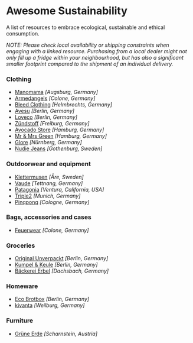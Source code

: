 Awesome Sustainability
======================

A list of resources to embrace ecological, sustainable and ethical consumption.


*NOTE: Please check local availability or shipping constraints when engaging with a linked resource. 
Purchasing from a local dealer might not only fill up a fridge within your neighbourhood, but has 
also a significant smaller footprint compared to the shipment of an individual delivery.*



### Clothing

+   [Manomama](https://www.manomama.de) *[Augsburg, Germany]*
+   [Armedangels](https://www.armedangels.de) *[Colone, Germany]*
+   [Bleed Clothing](https://www.bleed-clothing.com) *[Helmbrechts, Germany]*
+   [Avesu](https://www.avesu.eu) *[Berlin, Germany]*
+   [Loveco](https://loveco-shop.de) *[Berlin, Germany]*
+   [Zündstoff](https://www.zuendstoff-clothing.de) *[Freiburg, Germany]*
+   [Avocado Store](https://www.avocadostore.de) *[Hamburg, Germany]*
+   [Mr & Mrs Green](https://www.mr-mrs-green.com) *[Hamburg, Germany]*
+   [Glore](https://www.glore.de) *[Nürnberg, Germany]*
+   [Nudie Jeans](https://www.nudiejeans.com) *[Gothenburg, Sweden]*


### Outdoorwear and equipment

+   [Klettermusen](https://www.klattermusen.com) *[Åre, Sweden]*
+   [Vaude](https://www.vaude.com) *[Tettnang, Germany]*
+   [Patagonia](https://patagonia.com) *[Ventura, California, USA]*
+   [Triple2](http://www.triple2.de) *[Munich, Germany]*
+   [Pinqponq](https://www.pinqponq.com) *[Cologne, Germany]*


### Bags, accessories and cases

+   [Feuerwear](https://www.feuerwear.com) *[Colone, Germany]*


### Groceries

+   [Original Unverpackt](http://original-unverpackt.de) *[Berlin, Germany]*
+   [Kumpel & Keule](https://www.kumpelundkeule.de) *[Berlin, Germany]*
+   [Bäckerei Erbel](https://arnderbel.de) *[Dachsbach, Germany]*


### Homeware

+   [Eco Brotbox](https://www.ecobrotbox.de) *[Berlin, Germany]*
+   [kivanta](https://www.kivanta.de/) *[Weilburg, Germany]*


### Furniture

+   [Grüne Erde](https://www.grueneerde.com) *[Scharnstein, Austria]*
